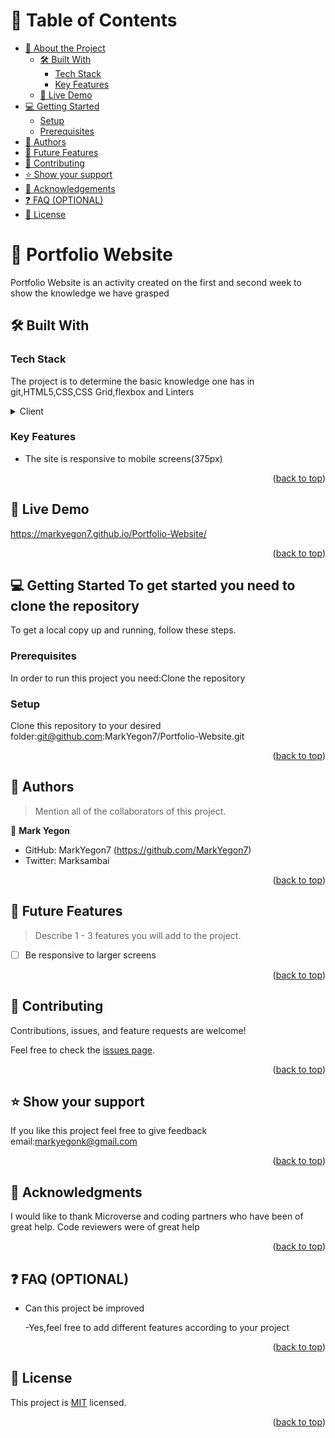 # 📗 Table of Contents

- [📖 About the Project](#about-project)
  - [🛠 Built With](#built-with)
    - [Tech Stack](#tech-stack)
    - [Key Features](#key-features)
  - [🚀 Live Demo](#live-demo)
- [💻 Getting Started](#getting-started)
  - [Setup](#setup)
  - [Prerequisites](#prerequisites)
- [👥 Authors](#authors)
- [🔭 Future Features](#future-features)
- [🤝 Contributing](#contributing)
- [⭐️ Show your support](#support)
- [🙏 Acknowledgements](#acknowledgements)
- [❓ FAQ (OPTIONAL)](#faq)
- [📝 License](#license)


# 📖 Portfolio Website <a name="about-project"></a>

Portfolio Website is an activity created on the first and second week to show the knowledge we have grasped

## 🛠 Built With <a name="built-with"></a>

### Tech Stack <a name="tech-stack"></a>

The project is to determine the basic knowledge one has in git,HTML5,CSS,CSS Grid,flexbox and Linters

<details>
  <summary>Client</summary>
  <ul>
    <li>HTML5</li>
    <li>CSS</li>
    <li>Flexbox</li>
    <li>Figma</li>
    <li>CSS Grid</li>
  </ul>
</details>


### Key Features <a name="key-features"></a>

- The site is responsive to mobile screens(375px)

<p align="right">(<a href="#readme-top">back to top</a>)</p>


## 🚀 Live Demo <a name="live-demo"></a>

https://markyegon7.github.io/Portfolio-Website/

<p align="right">(<a href="#readme-top">back to top</a>)</p>


## 💻 Getting Started <a name="getting-started">To get started you need to clone the repository</a>

To get a local copy up and running, follow these steps.

### Prerequisites

In order to run this project you need:Clone the repository

### Setup

Clone this repository to your desired folder:git@github.com:MarkYegon7/Portfolio-Website.git

<p align="right">(<a href="#readme-top">back to top</a>)</p>


## 👥 Authors <a name="authors"></a>

> Mention all of the collaborators of this project.

👤 **Mark Yegon**

- GitHub: MarkYegon7 (https://github.com/MarkYegon7)
- Twitter: Marksambai

<p align="right">(<a href="#readme-top">back to top</a>)</p>


## 🔭 Future Features <a name="future-features"></a>

> Describe 1 - 3 features you will add to the project.

- [ ] Be responsive to larger screens

<p align="right">(<a href="#readme-top">back to top</a>)</p>


## 🤝 Contributing <a name="contributing"></a>

Contributions, issues, and feature requests are welcome!

Feel free to check the [issues page](../../issues/).

<p align="right">(<a href="#readme-top">back to top</a>)</p>


## ⭐️ Show your support <a name="support"></a>

If you like this project feel free to give feedback email:markyegonk@gmail.com

<p align="right">(<a href="#readme-top">back to top</a>)</p>

## 🙏 Acknowledgments <a name="acknowledgements"></a>

I would like to thank Microverse and coding partners who have been of great help.
Code reviewers were of great help

<p align="right">(<a href="#readme-top">back to top</a>)</p>

## ❓ FAQ (OPTIONAL) <a name="faq"></a>

- Can this project be improved

  -Yes,feel free to add different features according to your project

<p align="right">(<a href="#readme-top">back to top</a>)</p>

## 📝 License <a name="license"></a>

This project is [MIT](https://github.com/MarkYegon7/Portfolio-Website/blob/f076725c4417b0a52a301b65a1d5a45661ed7da0/LICENSE) licensed.

<p align="right">(<a href="#readme-top">back to top</a>)</p>
